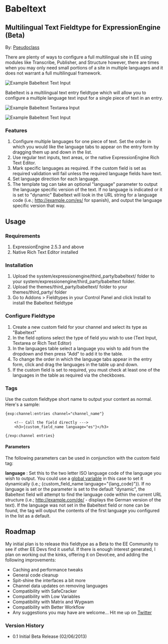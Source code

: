 # Babeltext

## Multilingual Text Fieldtype for ExpressionEngine (Beta)

By: [Pseudoclass](http://pseudoclass.com/)

There are plenty of ways to configure a full multilingual site in EE using modules like Transcribe, Publisher, and Structure however, there are times when you may only need small portions of a site in multiple languages and it does not warrant a full multilingual framework.

![Example Babeltext Text Input](https://dl.dropboxusercontent.com/u/1671252/babeltext/sample_textinput_1.png)

Babeltext is a multilingual text entry fieldtype which will allow you to configure a multiple language text input for a single piece of text in an entry.

![Example Babeltext Textarea Input](https://dl.dropboxusercontent.com/u/1671252/babeltext/sample_rte.png)

![Example Babeltext Text Input](https://dl.dropboxusercontent.com/u/1671252/babeltext/sample_config.png)

### Features

1. Configure multiple languages for one piece of text. Set the order in which you would like the language tabs to appear on the entry form by dragging them up and down in the list.
2. Use regular text inputs, text areas, or the native ExpressionEngine Rich Text Editor.
3. Mark specific languages as required. If the custom field is set as required validation will fail unless the required language fields have text.
4. Set language direction for each language.
5. The template tag can take an optional "language" parameter to output the language specific version of the text. If no language is indicated or it is set to "dynamic" Babeltext will look in the URL string for a language code (i.e.; http://example.com/es/ for spanish), and output the language specific version that way.

## Usage

### Requirements

1. ExpressionEngine 2.5.3 and above
2. Native Rich Text Editor installed

### Installation

1. Upload the system/expressionengine/third_party/babeltext/ folder to your system/expressionengine/third_party/babeltext folder.
2. Upload the themes/third_party/babeltext/ folder to your themes/third_party/ folder
3. Go to Addons > Fieldtypes in your Control Panel and click Install to install the Babeltext fieldtype

### Configure Fieldtype

1. Create a new custom field for your channel and select its type as "Babeltext"
2. In the field options select the type of field you wish to use (Text Input, Textarea or Rich Text Editor)
3. In the languages table select a language you wish to add from the dropdown and then press "Add" to add it to the table.
4. To change the order in which the language tabs appear in the entry form, click and drag the languages in the table up and down.
5. If the custom field is set to required, you must check at least one of the languages in the table as required via the checkboxes.

### Tags

Use the custom fieldtype short name to output your content as normal. Here's a sample:

    {exp:channel:entries channel="channel_name"}

        <!-- Call the field directly --->
        <h3>{custom_field_name language="es"}</h3>

    {/exp:channel entries}

#### Parameters

The following parameters can be used in conjunction with the custom field tag:

**language** : Set this to the two letter ISO language code of the  language you wish to output. You could use a [global variable](http://cwcrawley.co.uk/2010/01/multi-lingual-websites-in-expressionengine/) in this case to set it dynamically (i.e.; {custom_field_name language="{lang_code}"}). If no language is set or the parameter is set to the default "dynamic", the Babeltext field will attempt to find the language code within the current URL structure (i.e.; http://example.com/de/ - displays the German version of the text). If the language was not set in the Babeltext field or none can be found, the tag will output the contents of the first language you configured in the list as a default.

## Roadmap

My initial plan is to release this fieldtype as a Beta to the EE Community to see if other EE Devs find it useful. If there is enough interest generated, I plan on working out the kinks, offering it on Devot:ee, and adding the following improvements:

* Caching and performance tweaks
* General code cleanup
* Spit-shine the interfaces a bit more
* Channel data updates on removing languages
* Compatibility with SafeCracker
* Compatibility with Low Variables
* Compatibility with Matrix and Wygwam
* Compatibility with Better Workflow
* Any suggestions you may have are welcome... Hit me up on [Twitter](https://twitter.com/pseudoclass) 

### Version History

* 0.1 Initial Beta Release (02/06/2013)